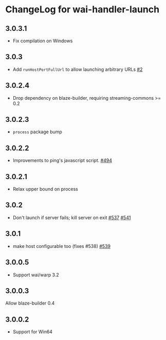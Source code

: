# ChangeLog for wai-handler-launch

## 3.0.3.1

* Fix compilation on Windows

## 3.0.3

* Add `runHostPortFullUrl` to allow launching arbitrary URLs [#2](https://github.com/yesodweb/wai-handlers/pull/2)

## 3.0.2.4

* Drop dependency on blaze-builder, requiring streaming-commons >= 0.2

## 3.0.2.3

* `process` package bump

## 3.0.2.2

* Improvements to ping's javascript script. [#494](https://github.com/yesodweb/wai/pull/494)

## 3.0.2.1

* Relax upper bound on process

## 3.0.2

* Don't launch if server fails; kill server on exit [#537](https://github.com/yesodweb/wai/issues/537) [#541](https://github.com/yesodweb/wai/pull/541)

## 3.0.1

* make host configurable too (fixes #538) [#539](https://github.com/yesodweb/wai/pull/539)

## 3.0.0.5

* Support wai/warp 3.2

## 3.0.0.3

Allow blaze-builder 0.4

## 3.0.0.2

* Support for Win64
